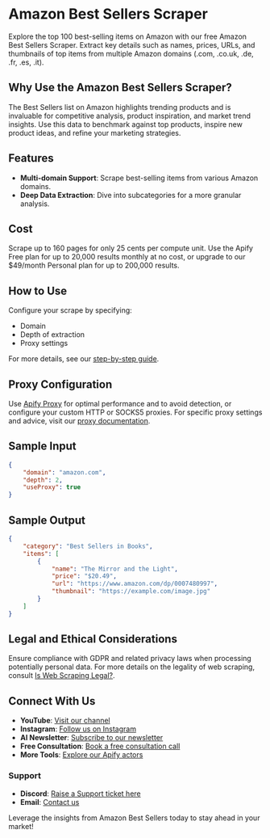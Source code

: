 
# Amazon Best Sellers Scraper

Explore the top 100 best-selling items on Amazon with our free Amazon Best Sellers Scraper. Extract key details such as names, prices, URLs, and thumbnails of top items from multiple Amazon domains (.com, .co.uk, .de, .fr, .es, .it).

## Why Use the Amazon Best Sellers Scraper?

The Best Sellers list on Amazon highlights trending products and is invaluable for competitive analysis, product inspiration, and market trend insights. Use this data to benchmark against top products, inspire new product ideas, and refine your marketing strategies.

## Features

- **Multi-domain Support**: Scrape best-selling items from various Amazon domains.
- **Deep Data Extraction**: Dive into subcategories for a more granular analysis.

## Cost

Scrape up to 160 pages for only 25 cents per compute unit. Use the Apify Free plan for up to 20,000 results monthly at no cost, or upgrade to our $49/month Personal plan for up to 200,000 results.

## How to Use

Configure your scrape by specifying:
- Domain
- Depth of extraction
- Proxy settings

For more details, see our [step-by-step guide](https://apify.com/how-to-scrape-amazon).

## Proxy Configuration

Use [Apify Proxy](https://apify.com/proxy) for optimal performance and to avoid detection, or configure your custom HTTP or SOCKS5 proxies. For specific proxy settings and advice, visit our [proxy documentation](https://my.apify.com/proxy).

## Sample Input

```json
{
    "domain": "amazon.com",
    "depth": 2,
    "useProxy": true
}
```

## Sample Output

```json
{
    "category": "Best Sellers in Books",
    "items": [
        {
            "name": "The Mirror and the Light",
            "price": "$20.49",
            "url": "https://www.amazon.com/dp/0007480997",
            "thumbnail": "https://example.com/image.jpg"
        }
    ]
}
```

## Legal and Ethical Considerations

Ensure compliance with GDPR and related privacy laws when processing potentially personal data. For more details on the legality of web scraping, consult [Is Web Scraping Legal?](https://apify.com/blog/is-web-scraping-legal).

## Connect With Us

- **YouTube**: [Visit our channel](https://www.youtube.com/@CodeMaster-421)
- **Instagram**: [Follow us on Instagram](https://www.instagram.com/quicklifesolutionsofficial/)
- **AI Newsletter**: [Subscribe to our newsletter](https://sendfox.com/quicklifesolutions)
- **Free Consultation**: [Book a free consultation call](https://tidycal.com/quicklifesolutions/free-consultation)
- **More Tools**: [Explore our Apify actors](https://apify.com/dainty_screw)

### Support

- **Discord**: [Raise a Support ticket here](https://discord.gg/2WGj2PDmHb)
- **Email**: [Contact us](mailto:codemasterdevops@gmail.com)

Leverage the insights from Amazon Best Sellers today to stay ahead in your market!
